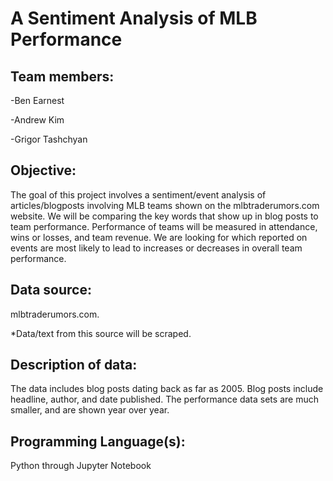 # A Sentiment Analysis of MLB Performance

## Team members:
-Ben Earnest

-Andrew Kim

-Grigor Tashchyan


## Objective:
The goal of this project involves a sentiment/event analysis of articles/blogposts involving MLB teams shown on the mlbtraderumors.com website. We will be comparing the key words that show up in blog posts to team performance.  Performance of teams will be measured in attendance, wins or losses, and team revenue.  We are looking for which reported on events are most likely to lead to increases or decreases in overall team performance.


## Data source:
mlbtraderumors.com. 

*Data/text from this source will be scraped.

## Description of data: 
The data includes blog posts dating back as far as 2005.  Blog posts include headline, author, and date published.  The performance data sets are much smaller, and are shown year over year.

## Programming Language(s):
Python through Jupyter Notebook
